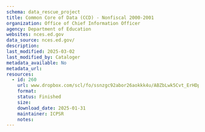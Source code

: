 ```yaml
---
schema: data_rescue_project 
title: Common Core of Data (CCD) - Nonfiscal 2000-2001
organization: Office of Chief Information Officer
agency: Department of Education
websites: nces.ed.gov
data_source: nces.ed.gov/
description: 
last_modified: 2025-03-02
last_modified_by: Cataloger
metadata_available: No
metadata_url: 
resources:
  - id: 260
    url: www.dropbox.com/scl/fo/ssnzgc92abor26aokkk4u/ABZbLwk5Cvt_ErHDpWXyc9k?rlkey=ph95oaenyar4fk571v9hhy9qi&dl=0
    format: 
    status: Finished
    size: 
    download_date: 2025-01-31
    maintainer: ICPSR
    notes: 
---
```


